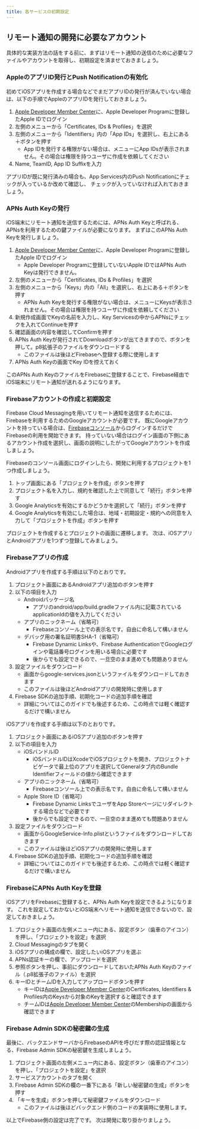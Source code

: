 ```yaml
---
title: 各サービスの初期設定
---
```


## リモート通知の開発に必要なアカウント

具体的な実装方法の話をする前に、まずはリモート通知の送信のために必要なファイルやアカウントを取得し、初期設定を済ませておきましょう。

### AppleのアプリID発行とPush Notificationの有効化

初めてiOSアプリを作成する場合などでまだアプリIDの発行が済んでいない場合は、以下の手順でAppleのアプリIDを発行しておきましょう。

1. [Apple Developer Member Center](https://developer.apple.com/membercenter/index.action)に、Apple Developer Programに登録したApple IDでログイン
2. 左側のメニューから「Certificates, IDs & Profiles」を選択
3. 左側のメニューから「Identifiers」内の「App IDs」を選択し、右上にある＋ボタンを押す
    - App IDを発行する権限がない場合は、メニューにApp IDsが表示されません。その場合は権限を持つユーザに作成を依頼してください
4. Name, TeamID, App ID Suffixを入力

アプリIDが既に発行済みの場合も、App Services内のPush Notificationにチェックが入っているか改めて確認し、
チェックが入っていなければ入れておきましょう。

### APNs Auth Keyの発行

iOS端末にリモート通知を送信するためには、APNs Auth Keyと呼ばれる、APNsを利用するための鍵ファイルが必要になります。
まずはこのAPNs Auth Keyを発行しましょう。

1. [Apple Developer Member Center](https://developer.apple.com/membercenter/index.action)に、Apple Developer Programに登録したApple IDでログイン
    - Apple Developer Programに登録していないApple IDではAPNs Auth Keyは発行できません。
2. 左側のメニューから「Certificates, IDs & Profiles」を選択
3. 左側のメニューから「Keys」内の「All」を選択し、右上にある＋ボタンを押す
    - APNs Auth Keyを発行する権限がない場合は、メニューにKeysが表示されません。その場合は権限を持つユーザに作成を依頼してください
4. 新規作成画面でKeyの名前を入力し、Key Servicesの中からAPNsにチェックを入れてContinueを押す
5. 確認画面の内容を確認してConfirmを押す
6. APNs Auth Keyが発行されてDownloadボタンが出てきますので、ボタンを押して。p8拡張子のファイルをダウンロードする
    - このファイルは後ほどFirebaseへ登録する際に使用します
7. APNs Auth Keyの画面でKey IDを控えておく

このAPNs Auth KeyのファイルをFirebaseに登録することで、Firebase経由でiOS端末にリモート通知が送れるようになります。

### Firebaseアカウントの作成と初期設定

Firebase Cloud Messagingを用いてリモート通知を送信するためには、Firebaseを利用するためのGoogleアカウントが必要です。
既にGoogleアカウントを持っている場合は、[Firebaseコンソール](https://console.firebase.google.com/)からログインするだけでFirebaseの利用を開始できます。
持っていない場合はログイン画面の下側にあるアカウント作成を選択し、画面の説明にしたがってGoogleアカウントを作成しましょう。

Firebaseのコンソール画面にログインしたら、開発に利用するプロジェクトを1つ作成しましょう。

1. トップ画面にある「プロジェクトを作成」ボタンを押す
2. プロジェクト名を入力し、規約を確認した上で同意して「続行」ボタンを押す
3. Google Analyticsを有効にするかどうかを選択して「続行」ボタンを押す
4. Google Analyticsを有効にした場合は、地域・初期設定・規約への同意を入力して「プロジェクトを作成」ボタンを押す

プロジェクトを作成するとプロジェクトの画面に遷移します。
次は、iOSアプリとAndroidアプリを1つずつ登録してみましょう。

### Firebaseアプリの作成

Androidアプリを作成する手順は以下のとおりです。

1. プロジェクト画面にあるAndroidアプリ追加のボタンを押す
2. 以下の項目を入力
    - Androidパッケージ名
        - アプリのandroid/app/build.gradleファイル内に記載されているapplicationIdの値を入力してください
    - アプリのニックネーム（省略可）
        - Firebaseコンソール上での表示名です。自由に命名して構いません
    - デバッグ用の署名証明書SHA-1（省略可）
        - Firebase Dynamic Linksや、Firebase AuthenticationでGoogleログインや電話番号ログインを用いる場合に必要です
        - 後からでも設定できるので、一旦空のまま進めても問題ありません
3. 設定ファイルをダウンロード
    - 画面からgoogle-services.jsonというファイルをダウンロードしておきます
    - このファイルは後ほどAndroidアプリの開発時に使用します
4. Firebase SDKの追加手順、初期化コードの追加手順を確認
    - 詳細についてはこのガイドでも後述するため、この時点では軽く確認するだけで構いません

iOSアプリを作成する手順は以下のとおりです。

1. プロジェクト画面にあるiOSアプリ追加のボタンを押す
2. 以下の項目を入力
    - iOSバンドルID
        - iOSバンドルIDはXcodeでiOSプロジェクトを開き、プロジェクトナビゲータで最上位のアプリを選択してGeneralタブ内のBundle Identifierフィールドの値から確認できます
    - アプリのニックネーム（省略可）
        - Firebaseコンソール上での表示名です。自由に命名して構いません
    - Apple Store ID（省略可）
        - Firebase Dynamic LinksでユーザをApp Storeページにリダイレクトする場合などで必要です
        - 後からでも設定できるので、一旦空のまま進めても問題ありません
3. 設定ファイルをダウンロード
    - 画面からGoogleService-Info.plistというファイルをダウンロードしておきます
    - このファイルは後ほどiOSアプリの開発時に使用します
4. Firebase SDKの追加手順、初期化コードの追加手順を確認
    - 詳細についてはこのガイドでも後述するため、この時点では軽く確認するだけで構いません

### FirebaseにAPNs Auth Keyを登録

iOSアプリをFirebaseに登録すると、APNs Auth Keyを設定できるようになります。
これを設定しておかないとiOS端末へリモート通知を送信できないので、設定しておきましょう。

1. プロジェクト画面の左側メニュー内にある、設定ボタン（歯車のアイコン）を押し、「プロジェクトを設定」を選択
2. Cloud Messagingのタブを開く
3. iOSアプリの構成の欄で、設定したいiOSアプリを選ぶ
4. APNs認証キーの欄で、アップロードを選択
5. 参照ボタンを押し、事前にダウンロードしておいたAPNs Auth Keyのファイル（.p8拡張子のファイル）を選択
6. キーIDとチームIDを入力してアップロードボタンを押す
    - キーIDは[Apple Developer Member Center](https://developer.apple.com/account/resources/authkeys/list)のCertificates, Identifiers & Profiles内のKeysから対象のKeyを選択すると確認できます
    - チームIDは[Apple Developer Member Center](https://developer.apple.com/account/#/membership/)のMembershipの画面から確認できます

### Firebase Admin SDKの秘密鍵の生成

最後に、バックエンドサーバからFirebaseのAPIを呼びだす際の認証情報となる、Firebase Admin SDKの秘密鍵を生成しましょう。

1. プロジェクト画面の左側メニュー内にある、設定ボタン（歯車のアイコン）を押し、「プロジェクトを設定」を選択
2. サービスアカウントのタブを開く
3. Firebase Admin SDKの欄の一番下にある「新しい秘密鍵の生成」ボタンを押す
4. 「キーを生成」ボタンを押して秘密鍵ファイルをダウンロード
    - このファイルは後ほどバックエンド側のコードの実装時に使用します。

以上でFirebase側の設定は完了です。
次は開発に取り掛かりましょう。
